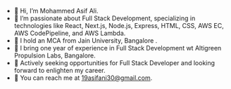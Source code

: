 - 👋 Hi, I’m Mohammed Asif Ali.
- 👀 I’m passionate about Full Stack Development, specializing in technologies like React, Next.js, Node.js, Express, HTML, CSS, AWS EC, AWS CodePipeline, and AWS Lambda.
- 🌱 I hold an MCA from Jain University, Bangalore .
- 💼 I bring one year of experience in Full Stack Development wt Altigreen Propulsion Labs, Bangalore.
- 🚀 Actively seeking opportunities for Full Stack Developer and looking forward to enlighten my career.
- 📧 You can reach me at 19asifani30@gmail.com.
